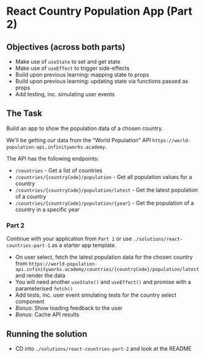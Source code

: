 # React Country Population App (Part 2)

## Objectives (across both parts)

- Make use of `useState` to set and get state
- Make use of `useEffect` to trigger side-effects
- Build upon previous learning: mapping state to props
- Build upon previous learning: updating state via functions passed as props
- Add testing, inc. simulating user events

## The Task

Build an app to show the population data of a chosen country.

We'll be getting our data from the "World Population" API `https://world-population-api.infinityworks.academy`.

The API has the following endpoints:

- `/countries` - Get a list of countries
- `/countries/{countryCode}/population` - Get all population values for a country
- `/countries/{countryCode}/population/latest` - Get the latest population of a country
- `/countries/{countryCode}/population/{year}` - Get the population of a country in a specific year

### Part 2

Continue with your application from `Part 1` or use `./solutions/react-countries-part-1` as a starter app template.

- On user select, fetch the latest population data for the chosen country from `https://world-population-api.infinityworks.academy/countries/{countryCode}/population/latest` and render the data
- You will need another `useState()` and `useEffect()` and promise with a parameterised `fetch()`
- Add tests, inc. user event simulating tests for the country select component
- _Bonus_: Show loading feedback to the user
- _Bonus_: Cache API results

## Running the solution

- CD into `./solutions/react-countries-part-2` and look at the README
